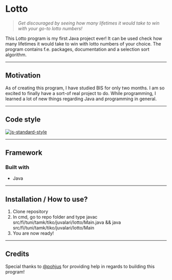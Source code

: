 # Lotto
> *Get discouraged by seeing how many lifetimes it would take to win with your go-to lotto numbers!*

This Lotto program is my first Java project ever! It can be used check how many lifetimes it would take to win with lotto numbers of your choice. The program contains f.e. packages, documentation and a selection sort algorithm.

---
## Motivation
As of creating this program, I have studied BIS for only two months. I am so excited to finally have a sort-of real project to do. While programming, I learned a lot of new things regarding Java and programming in general.

---
## Code style
[![js-standard-style](https://img.shields.io/badge/code%20style-standard-brightgreen.svg?style=flat)](https://github.com/Larppa1/standard)

---
## Framework

### Built with
- Java

---
## Installation / How to use?
1. Clone repository
2. In cmd, go to repo folder and type javac src/fi/tuni/tamk/tiko/juvalari/lotto/Main.java && java src/fi/tuni/tamk/tiko/juvalari/lotto/Main
3. You are now ready!

---
## Credits
Special thanks to [@pohjus](https://github.com/pohjus) for providing help in regards to building this program!
